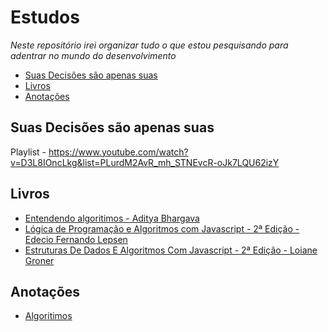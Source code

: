 # Estudos
*Neste repositório irei organizar tudo o que estou pesquisando para adentrar no mundo do desenvolvimento*

- [Suas Decisões são apenas suas](#Suas-Decisões-são-apenas-suas)
- [Livros](#Livros)
- [Anotações](#Anotações)

## Suas Decisões são apenas suas

Playlist - https://www.youtube.com/watch?v=D3L8IOncLkg&list=PLurdM2AvR_mh_STNEvcR-oJk7LQU62izY


## Livros

- [Entendendo algoritimos - Aditya Bhargava](https://www.amazon.com.br/ulp/view/?_encoding=UTF8&pd_rd_w=g7KQO&content-id=amzn1.sym.73bba15f-10be-4d85-b3ea-3ee456e671f8&pf_rd_p=73bba15f-10be-4d85-b3ea-3ee456e671f8&pf_rd_r=MQVGA0Q8KRS7R2MDMX2P&pd_rd_wg=lc01h&pd_rd_r=21088596-6508-4836-8642-a3d44e37413c)
- [Lógica de Programação e Algoritmos com Javascript - 2ª Edição - Edecio Fernando Lepsen](https://www.amazon.com.br/Lógica-Programação-Algoritmos-com-JavaScript/dp/6586057906/ref=asc_df_6586057906?mcid=f51b4b940599378db95928d58b35b476&tag=googleshopp00-20&linkCode=df0&hvadid=709897990234&hvpos=&hvnetw=g&hvrand=14332752814917376154&hvpone=&hvptwo=&hvqmt=&hvdev=c&hvdvcmdl=&hvlocint=&hvlocphy=9198038&hvtargid=pla-1646193652318&psc=1&language=pt_BR&gad_source=1)
- [Estruturas De Dados E Algoritmos Com Javascript - 2ª Edição - Loiane Groner](https://www.amazon.com.br/Estruturas-Dados-Algoritmos-Com-Javascript/dp/8575226932/ref=asc_df_8575226932?mcid=a9ced9adf9a1306791ae220776a5d6a1&tag=googleshopp00-20&linkCode=df0&hvadid=709884550309&hvpos=&hvnetw=g&hvrand=14332752814917376154&hvpone=&hvptwo=&hvqmt=&hvdev=c&hvdvcmdl=&hvlocint=&hvlocphy=9198038&hvtargid=pla-811121404201&psc=1&language=pt_BR&gad_source=1)

## Anotações
- [Algoritimos](https://github.com/Victor-souza542/Anotacoes)


